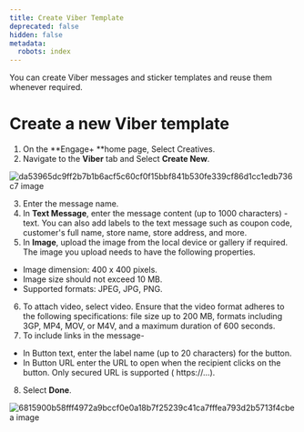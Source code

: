 ```yaml
---
title: Create Viber Template
deprecated: false
hidden: false
metadata:
  robots: index
---
```

You can create Viber messages and sticker templates and reuse them whenever required.

# Create a new Viber template

1. On the \*\*Engage+ \*\*home page, Select Creatives.
2. Navigate to the **Viber** tab and Select **Create New**.

![da53965dc9ff2b7b1b6acf5c60cf0f15bbf841b530fe339cf86d1cc1edb736c7 image](https://files.readme.io/da53965dc9ff2b7b1b6acf5c60cf0f15bbf841b530fe339cf86d1cc1edb736c7-image.png)

3. Enter the message name.
4. In **Text Message**, enter the message content (up to 1000 characters) - text. You can also add labels to the text message such as coupon code, customer's full name, store name, store address, and more.
5. In **Image**, upload the image from the local device or gallery if required.\
   The image you upload needs to have the following properties.

* Image dimension: 400 x 400 pixels.
* Image size should not exceed 10 MB.
* Supported formats: JPEG, JPG, PNG.

6. To attach video, select video. Ensure that the video format adheres to the following specifications: file size up to 200 MB, formats including 3GP, MP4, MOV, or M4V, and a maximum duration of 600 seconds.
7. To include links in the message-

* In Button text, enter the label name (up to 20 characters) for the button.
* In Button URL enter the URL to open when the recipient clicks on the button. Only secured URL is supported ( https\://...).

8. Select **Done**.

![6815900b58fff4972a9bccf0e0a18b7f25239c41ca7fffea793d2b5713f4cbea image](https://files.readme.io/6815900b58fff4972a9bccf0e0a18b7f25239c41ca7fffea793d2b5713f4cbea-image.png)